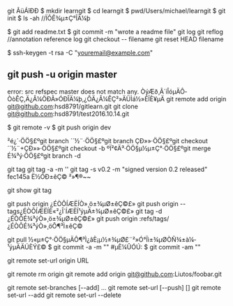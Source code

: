  git ÃüÁîÐÐ
 $ mkdir learngit
$ cd learngit
$ pwd/Users/michael/learngit
$ git init 
$ ls -ah //ÏÔÊ¾µ±Ç°ÎÄ¼þ

$ git add readme.txt
$ git commit -m "wrote a readme file"
git log
git reflog  //annotation reference log
git checkout  -- filename
git reset HEAD filename

$ ssh-keygen -t rsa -C "youremail@example.com"
## git push -u origin master  
error: src refspec master does not match any. ÒýÆð¸Ã´íÎóµÄÔ­ÒòÊÇ,Ä¿Â¼ÖÐÃ»ÓÐÎÄ¼þ,¿ÕÄ¿Â¼ÊÇ²»ÄÜÌá½»ÉÏÈ¥µÄ
git remote add origin git@github.com:hsd8791/gitlearn.git
git clone git@github.com:hsd8791/test2016.10.14.git

$ git remote -v
$ git push origin dev

²é¿´·ÖÖ§£ºgit branch
´´½¨·ÖÖ§£ºgit branch <name>
ÇÐ»»·ÖÖ§£ºgit checkout <name>
´´½¨+ÇÐ»»·ÖÖ§£ºgit checkout -b <name>
ºÏ²¢Ä³·ÖÖ§µ½µ±Ç°·ÖÖ§£ºgit merge <name>
É¾³ý·ÖÖ§£ºgit branch -d <name>


git tag <tagname>
git tag -a <tagname> -m '<message>'   <commit ID>
git tag -s v0.2 -m "signed version 0.2 released" fec145a  Ë½ÓÐ±êÇ©  ²»¶®~~

git show <tagname>
git tag

git push origin <tagname>¿ÉÒÔÍÆËÍÒ»¸ö±¾µØ±êÇ©£»
git push origin --tags¿ÉÒÔÍÆËÍÈ«²¿Î´ÍÆËÍ¹ýµÄ±¾µØ±êÇ©£»
git tag -d <tagname>¿ÉÒÔÉ¾³ýÒ»¸ö±¾µØ±êÇ©£»
git push origin :refs/tags/<tagname>¿ÉÒÔÉ¾³ýÒ»¸öÔ¶³Ì±êÇ©

git pull ½«µ±Ç°·ÖÖ§µÄÔ¶³Ì¿âÈ¡µ½±¾µØ£¨²»Ó°Ïì±¾µØÒÑ¾­±à¼­¹ýµÄÄÚÈÝ£©
$ git commit -a -m ""          #µÈ¼ÛÓÚ: $ git commit -am ""

git remote set-url origin URL

git remote rm origin
git remote add origin git@github.com:Liutos/foobar.git


git remote set-branches [--add] <name> <branch>...
git remote set-url [--push] <name> <newurl> [<oldurl>]
git remote set-url --add <name> <newurl>
git remote set-url --delete <name> <url>